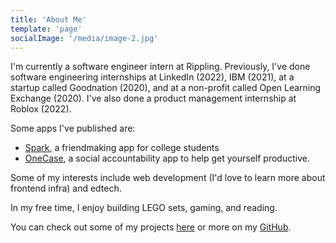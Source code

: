 ```yaml
---
title: 'About Me'
template: 'page'
socialImage: '/media/image-2.jpg'
---
```


I'm currently a software engineer intern at Rippling. Previously, I've done software engineering internships at LinkedIn (2022), IBM (2021), at a startup called Goodnation (2020), and at a non-profit called Open Learning Exchange (2020). I've also done a product management internship at Roblox (2022).

Some apps I've published are:

- [Spark](https://linktr.ee/usesparkapp), a friendmaking app for college students
- [OneCase](https://apps.apple.com/us/app/onecase-social-accountability/id1604737461), a social accountability app to help get yourself productive.

Some of my interests include web development (I'd love to learn more about frontend infra) and edtech.

In my free time, I enjoy building LEGO sets, gaming, and reading.

You can check out some of my projects [here](/pages/projects) or more on my [GitHub](https://github.com/law-lin).
